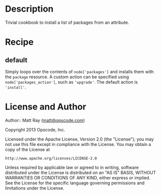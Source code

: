 Description
===========

Trivial cookbook to install a list of packages from an attribute.

Recipe
=======

default
-------

Simply loops over the contents of `node['packages']` and installs them with the `package` resource.
A custom action can be specified using `node['packages_action']`, such as `'upgrade'`. The default action is `'install'`.

License and Author
==================

Author:: Matt Ray (<matt@opscode.com>)

Copyright 2013 Opscode, Inc.

Licensed under the Apache License, Version 2.0 (the "License");
you may not use this file except in compliance with the License.
You may obtain a copy of the License at

    http://www.apache.org/licenses/LICENSE-2.0

Unless required by applicable law or agreed to in writing, software
distributed under the License is distributed on an "AS IS" BASIS,
WITHOUT WARRANTIES OR CONDITIONS OF ANY KIND, either express or implied.
See the License for the specific language governing permissions and
limitations under the License.
